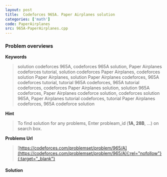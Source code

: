 ```yaml
---
layout: post
title:  Codeforces 965A. Paper Airplanes solution
categories: ['math']
code: PaperAirplanes
src: 965A-PaperAirplanes.cpp
---
```

### **Problem overviews**

**Keywords**
> solution codeforces 965A, codeforces 965A solution, Paper Airplanes codeforces tutorial, solution codeforces Paper Airplanes, codeforces solution Paper Airplanes, solution Paper Airplanes codeforces, 965A codeforces tutorial, tutorial 965A codeforces, 965A tutorial codeforces, codeforces Paper Airplanes solution, solution 965A codeforces, Paper Airplanes codeforce solution, codeforces solution 965A, Paper Airplanes tutorial codeforces, tutorial Paper Airplanes codeforces, 965A codeforce solution

**Hint**
> To find solution for any problems, Enter probleam_id (**1A, 28B**, ...) on search box. 

**Problems Url**
> [https://codeforces.com/problemset/problem/965/A](https://codeforces.com/problemset/problem/965/A){:rel="nofollow"}{:target="_blank"}

#### **Solution**



